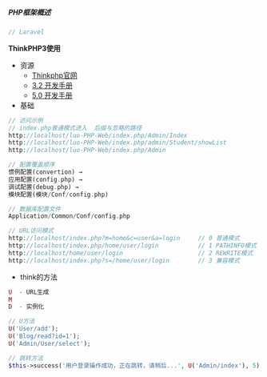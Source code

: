 ##### PHP框架概述

```php
// Laravel
```

**ThinkPHP3使用**

* 资源
  * [Thinkphp官网](http://www.thinkphp.cn/)
  * [3.2 开发手册](http://document.thinkphp.cn/manual_3_2.html#preface)
  * [5.0 开发手册](http://www.kancloud.cn/manual/thinkphp5/118003)
* 基础

```php
// 访问示例
// index.php普通模式进入  后缀与忽略的路径
http://localhost/luo-PHP-Web/index.php/Admin/Index
http://localhost/luo-PHP-Web/index.php/admin/Student/showList
http://localhost/luo-PHP-Web/index.php/Admin

// 配置覆盖顺序
惯例配置(convertion) → 
应用配置(config.php) → 
调试配置(debug.php) → 
模块配置(模块/Conf/config.php)

// 数据库配置文件 
Application/Common/Conf/config.php

// URL访问模式
http://localhost/index.php?m=home&c=user&a=login     // 0 普通模式 
http://localhost/index.php/home/user/login           // 1 PATHINFO模式 
http://localhost/home/user/login                     // 2 REWRITE模式 
http://localhost/index.php?s=/home/user/login        // 3 兼容模式
```

* think的方法

```php
U  - URL生成
M
D  - 实例化

// U方法
U('User/add');
U('Blog/read?id=1');
U('Admin/User/select');

// 跳转方法
$this->success('用户登录操作成功，正在跳转，请稍后...', U('Admin/index'), 5);
```

##### 



